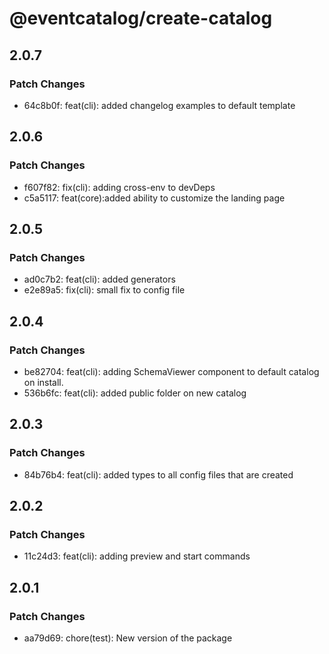 # @eventcatalog/create-catalog

## 2.0.7

### Patch Changes

- 64c8b0f: feat(cli): added changelog examples to default template

## 2.0.6

### Patch Changes

- f607f82: fix(cli): adding cross-env to devDeps
- c5a5117: feat(core):added ability to customize the landing page

## 2.0.5

### Patch Changes

- ad0c7b2: feat(cli): added generators
- e2e89a5: fix(cli): small fix to config file

## 2.0.4

### Patch Changes

- be82704: feat(cli): adding SchemaViewer component to default catalog on install.
- 536b6fc: feat(cli): added public folder on new catalog

## 2.0.3

### Patch Changes

- 84b76b4: feat(cli): added types to all config files that are created

## 2.0.2

### Patch Changes

- 11c24d3: feat(cli): adding preview and start commands

## 2.0.1

### Patch Changes

- aa79d69: chore(test): New version of the package
